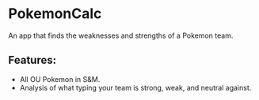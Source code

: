 # PokemonCalc
An app that finds the weaknesses and strengths of a Pokemon team.

## Features:
- All OU Pokemon in S&M.
- Analysis of what typing your team is strong, weak, and neutral against.

